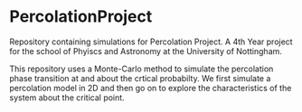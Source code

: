 # PercolationProject
Repository containing simulations for Percolation Project. A 4th Year project for the school of Phyiscs and Astronomy at the University of Nottingham.

This repository uses a Monte-Carlo method to simulate the percolation phase transition at and about the crtical probabilty.
We first simulate a percolation model in 2D and then go on to explore the characteristics of the system about the critical point.

